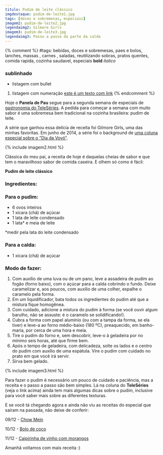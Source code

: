 ```yaml
---
titulo: Pudim de leite clássico
imgdestaque: pudim-de-leite1.jpg
tags: [doces e sobremesas, especiais]
imagem2: pudim-de-leite2.jpg
legendaimg2: Gilmore Girls
imagem3: pudim-de-leite3.jpg
legendaimg3: Passo a passo da parte da calda
---
```

{% comment %}
#tags: bebidas, doces e sobremesas, paes e bolos, lanches, massas , carnes , saladas, reutilizando sobras, pratos quentes, comida rapida, cozinha saudavel, especiais
**bold**
*italico*
### sublinhado
* listagem com bullet
1. listagem com numeração
[este é um texto com link](https://www.enderecodolink.com)
{% endcomment %}

Hoje o **Panela de Pau** segue para a segunda semana de especiais de [gastronomia do TeleSéries](https://www.enderecodolink.com). A pedida para começar a semana com muito sabor é uma sobremesa bem tradicional na cozinha brasileira: pudim de leite. 

A série que ganhou essa delícia de receita foi Gilmore Girls, uma das minhas favoritas. Em junho de 2014, a série foi o background de [uma coluna especial sobre o "Dia da Vovó"](http://teleseries.com.br/um-doce-classico-com-o-toque-da-vovo-de-gilmore-girls/).

{% include imagem2.html %}

Clássica do meu pai, a receita de hoje é daquelas cheias de sabor e que tem o maravilhoso sabor de comida caseira. E olhem só como é fácil:

**Pudim de leite clássico**

### Ingredientes:

### Para o pudim:
* 6 ovos inteiros
* 1 xícara (chá) de açúcar
* 1 lata de leite condensado
* 1 lata* e meia de leite

*medir pela lata do leite condensado

### Para a calda:
* 1 xícara (chá) de açúcar

### Modo de fazer:

1. Com auxílio de uma luva ou de um pano, leve a assadeira de pudim ao fogão (forno baixo), com o açúcar para a calda cobrindo o fundo. Deixe caramelizar e, aos poucos, com auxílio de uma colher, espalhe o caramelo pela forma.
2. Em um liquidificador, bata todos os ingredientes do pudim até que a mistura fique homogênea.
3. Com cuidado, adicione a mistura do pudim à forma (se você ouvir algum barulho, não se assuste: é o caramelo se solidificando!).
4. Cubra a forma com papel alumínio (ou com a tampa da forma, se ela tiver) e leve-a ao forno médio-baixo (180 ºC), preaquecido, em banho-maria, por cerca de uma hora e meia.
5. Tire o pudim do forno e, sem descobrir, leve-o à geladeira por no mínimo seis horas, até que firme bem.
6. Após o tempo de geladeira, com delicadeza, solte os lados e o centro do pudim com auxílio de uma espátula. Vire o pudim com cuidado no prato em que você irá servir.
7. Sirva bem gelado.

{% include imagem3.html %}

Para fazer o pudim é necessário um pouco de cuidado e paciência, mas a receita e o passo a passo são bem simples. Lá na coluna do **TeleSéries** (veja o link acima) ainda tem mais algumas dicas sobre o pudim, inclusive para você saber mais sobre as diferentes texturas. 

E se você tá chegando agora e ainda não viu as receitas do especial que saíram na passada, não deixe de conferir:

09/12 - [Chow Mein](http://paneladepau.com.br/chow-mein)

10/12 - [Bolo de coco](http://paneladepau.com.br/bolo-de-coco)

11/12 - [Caipirinha de vinho com morangos](http://paneladepau.com.br/caipirinha-de-vinho-com-morangos)

Amanhã voltamos com mais receita :)